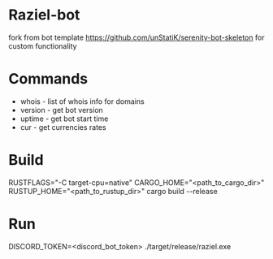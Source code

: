 # Raziel-bot
fork from bot template https://github.com/unStatiK/serenity-bot-skeleton for custom functionality 

# Commands

* whois - list of whois info for domains
* version - get bot version
* uptime - get bot start time
* cur - get currencies rates


# Build

RUSTFLAGS="-C target-cpu=native" CARGO_HOME="<path_to_cargo_dir>" RUSTUP_HOME="<path_to_rustup_dir>" cargo build --release

# Run

DISCORD_TOKEN=<discord_bot_token> ./target/release/raziel.exe
